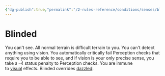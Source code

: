 ```yaml
---
{"dg-publish":true,"permalink":"/2-rules-reference/conditions/senses/blinded/"}
---
```


# Blinded

You can't see. All normal terrain is difficult terrain to you. You can't detect anything using vision. You automatically critically fail Perception checks that require you to be able to see, and if vision is your only precise sense, you take a –4 status penalty to Perception checks. You are immune to [visual](https://2e.aonprd.com/Traits.aspx?ID=163) effects. Blinded overrides [dazzled](https://2e.aonprd.com/Conditions.aspx?ID=7).